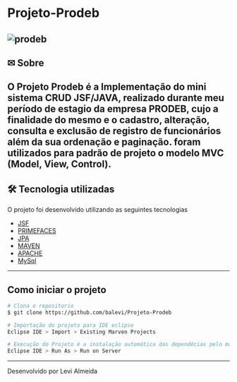 # Projeto-Prodeb

![prodeb](https://user-images.githubusercontent.com/48681956/104494447-37e30b00-55b5-11eb-992f-0f176bf36d29.png)
---
##  ✉ Sobre

O **Projeto Prodeb** é a Implementação do mini sistema CRUD JSF/JAVA, realizado durante meu período de estagio da empresa PRODEB,
cujo a finalidade do mesmo e o cadastro, alteração, consulta e exclusão de registro de funcionários além da sua ordenação e paginação. foram utilizados
para padrão de projeto o modelo MVC (Model, View, Control).
---
## 🛠 Tecnologia utilizadas

O projeto foi desenvolvido utilizando as seguintes tecnologias

- [JSF](https://www.devmedia.com.br/guia/jsf-javaserver-faces/38322)
- [PRIMEFACES](https://www.primefaces.org)
- [JPA](https://www.devmedia.com.br/introducao-a-jpa-java-persistence-api/28173)
- [MAVEN](https://mvnrepository.com)
- [APACHE](https://www.apache.org)
- [MySql](https://www.mysql.com)
---
## Como iniciar o projeto

```bash
# Clona o repositorio
$ git clone https://github.com/balevi/Projeto-Prodeb

# Importação do projeto para IDE eclipse
Eclipse IDE > Import > Existing Marven Projects

# Execução do Projeto é a instalação automática das dependêcias pelo marven, além criação das tabelas automáticas do banco MySql, sobretudo com banco ja criado com nome "Prodeb"
Eclipse IDE > Run As > Run on Server
```
---
Desenvolvido por Levi Almeida
